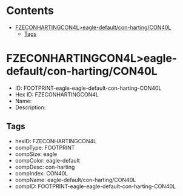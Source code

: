 



Contents
========

* [FZECONHARTINGCON4L>eagle-default/con-harting/CON40L](#fzeconhartingcon4leagle-defaultcon-hartingcon40l)
	* [Tags](#tags)

# FZECONHARTINGCON4L>eagle-default/con-harting/CON40L

- ID: FOOTPRINT-eagle-eagle-default-con-harting-CON40L
- Hex ID: FZECONHARTINGCON4L
- Name: 
- Description: 

## Tags

- hexID: FZECONHARTINGCON4L
- oompType: FOOTPRINT
- oompSize: eagle
- oompColor: eagle-default
- oompDesc: con-harting
- oompIndex: CON40L
- oompName: eagle-default/con-harting/CON40L
- oompID: FOOTPRINT-eagle-eagle-default-con-harting-CON40L
